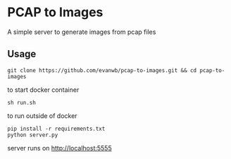 # PCAP to Images
A simple server to generate images from pcap files

## Usage

```
git clone https://github.com/evanwb/pcap-to-images.git && cd pcap-to-images
```

to start docker container
```
sh run.sh
```
to run outside of docker
  
```
pip install -r requirements.txt
python server.py
```

server runs on [http://localhost:5555](http://localhost:5555)
